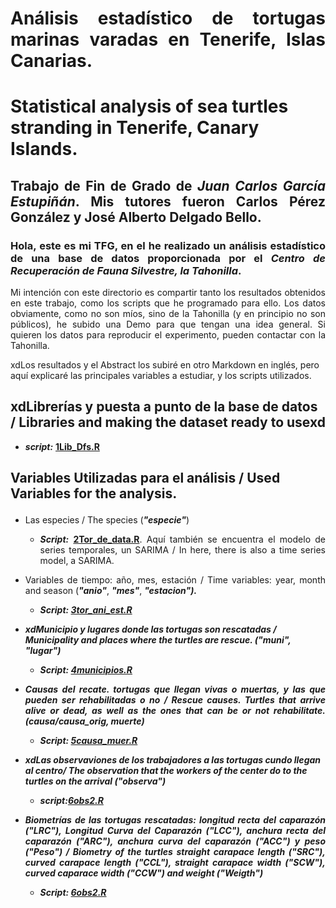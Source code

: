 # <p align='justify'><strong>Análisis estadístico de tortugas marinas varadas en Tenerife, Islas Canarias.
# Statistical analysis of sea turtles stranding in Tenerife, Canary Islands.</strong>

## <p align='justify'><strong>Trabajo de Fin de Grado de *Juan Carlos García Estupiñán*. Mis tutores fueron Carlos Pérez González y José Alberto Delgado Bello.</strong>

### <p align='justify'>Hola, este es mi TFG, en el he realizado un análisis estadístico de una base de datos proporcionada por el <em>Centro de Recuperación de Fauna Silvestre, la Tahonilla</em>.</p>

<p align='justify'>Mi intención con este directorio es compartir tanto los resultados obtenidos en este trabajo, como los scripts que he programado para ello. Los datos obviamente, como no son míos, sino de la Tahonilla (y en principio no son públicos), he subido una Demo para que tengan una idea general. Si quieren los datos para reproducir el experimento, pueden contactar con la Tahonilla.</p>

xdLos resultados y el Abstract los subiré en otro Markdown en inglés, pero aquí explicaré las principales variables a estudiar, y los scripts utilizados.</p>

## xdLibrerías y puesta a punto de la base de datos / Libraries and making the dataset ready to usexd

* <p align='justify'><strong><em>script:</strong></em> <strong><a href="scripts/1Lib_DFs.R">1Lib_Dfs.R</a></strong>

## Variables Utilizadas para el análisis / Used Variables for the analysis.</p>

* <p align='justify'>Las especies / The species (<strong><em>"especie"</strong></em>)</p>

    * <p align='justify'><strong><em>Script:</strong></em> <strong><a href="scripts/2Tor_de_data.R">2Tor_de_data.R</a></strong>. Aquí también se encuentra el modelo de series temporales, un SARIMA / In here, there is also a time series model, a SARIMA.</p>

* <p align='justify'>Variables de tiempo: año, mes, estación / Time variables: year, month and season (<strong><em>"anio"</strong></em>, <strong><em>"mes"</strong></em>, <strong><em>"estacion"<strong><em>).</p>

    * <p align='justify'><strong><em>Script:</strong></em> <strong><a href="scripts/3ani_est_mes.R">3tor_ani_est.R</a></strong></p>

* xdMunicipio y lugares donde las tortugas son rescatadas / Municipality and places where the turtles are rescue. (<strong><em>"muni"</strong></em>, <strong><em>"lugar"</strong></em>)</p>

    * <p align='justify'><strong><em>Script:</strong></em> <strong><a href="scripts/4municipios.R">4municipios.R</a></strong></p>

* <p align='justify'>Causas del recate. tortugas que llegan vivas o muertas, y las que pueden ser rehabilitadas o no / Rescue causes. Turtles that arrive alive or dead, as well as the ones that can be or not rehabilitate. (<strong><em>causa/causa_orig</strong></em>, <strong><em>muerte</strong></em>)</p>

    * <p align='justify'><strong><em>Script:</strong></em> <strong><a href="scripts/5causa_muer.R">5causa_muer.R</a></strong>

* xdLas observaviones de los trabajadores a las tortugas cundo llegan al centro/ The observation that the workers of the center do to the turtles on the arrival (<strong><em>"observa"</strong></em>)</p>

    * <p align='justify'><strong><em>script:</strong></em><strong><a href="scripts/6obs2.R">6obs2.R</a></strong></p>

* <p align='justify'>Biometrías de las tortugas rescatadas: longitud recta del caparazón (<strong><em>"LRC"</strong></em>), Longitud Curva del Caparazón (<strong><em>"LCC"</strong></em>), anchura recta del caparazón (<strong><em>"ARC"</strong></em>), anchura curva del caparazón (<strong><em>"ACC"</strong></em>) y peso (<strong><em>"Peso"</strong></em>) / Biometry of the turtles straight carapace length (<strong><em>"SRC"</strong></em>), curved carapace length (<strong><em>"CCL"</strong></em>), straight carapace width (<strong><em>"SCW"</strong></em>), curved caparace width (<strong><em>"CCW"</strong></em>) and weight (<strong><em>"Weigth"</strong></em>)</p>

    * <p align='justify'><strong><em>Script:</strong></em> <strong><a href="scripts/7biometria.R">6obs2.R</a></strong></p>


